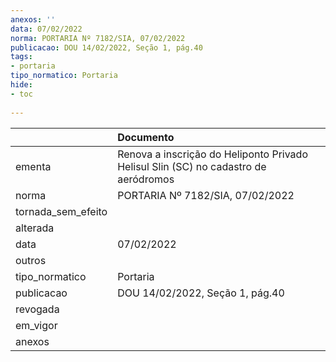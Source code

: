```yaml
---
anexos: ''
data: 07/02/2022
norma: PORTARIA Nº 7182/SIA, 07/02/2022
publicacao: DOU 14/02/2022, Seção 1, pág.40
tags:
- portaria
tipo_normatico: Portaria
hide: 
- toc 
 
---
```


|                    | Documento                                                                           |
|:-------------------|:------------------------------------------------------------------------------------|
| ementa             | Renova a inscrição do Heliponto Privado Helisul Slin (SC) no cadastro de aeródromos |
| norma              | PORTARIA Nº 7182/SIA, 07/02/2022                                                    |
| tornada_sem_efeito |                                                                                     |
| alterada           |                                                                                     |
| data               | 07/02/2022                                                                          |
| outros             |                                                                                     |
| tipo_normatico     | Portaria                                                                            |
| publicacao         | DOU 14/02/2022, Seção 1, pág.40                                                     |
| revogada           |                                                                                     |
| em_vigor           |                                                                                     |
| anexos             |                                                                                     |